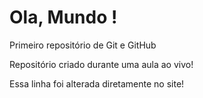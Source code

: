 # Ola, Mundo !
 Primeiro repositório de Git e GitHub

Repositório criado durante uma aula ao vivo!

Essa linha foi alterada diretamente no site!
